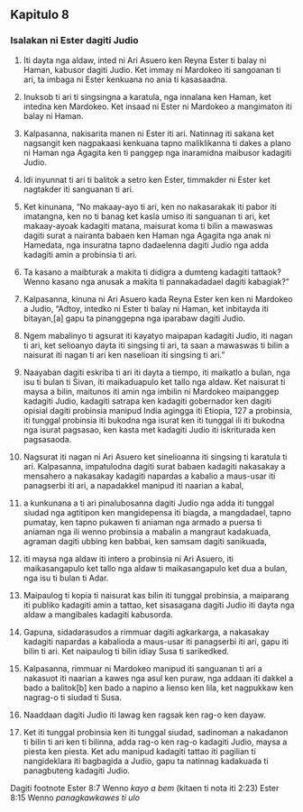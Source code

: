 Kapitulo 8
----------

### Isalakan ni Ester dagiti Judio

1. Iti dayta nga aldaw, inted ni Ari Asuero ken Reyna Ester ti balay ni Haman, kabusor dagiti Judio. Ket immay ni Mardokeo iti sangoanan ti ari, ta imbaga ni Ester kenkuana no ania ti kasasaadna.
2. Inuksob ti ari ti singsingna a karatula, nga innalana ken Haman, ket intedna ken Mardokeo. Ket insaad ni Ester ni Mardokeo a mangimaton iti balay ni Haman.

3. Kalpasanna, nakisarita manen ni Ester iti ari. Natinnag iti sakana ket nagsangit ken nagpakaasi kenkuana tapno maliklikanna ti dakes a plano ni Haman nga Agagita ken ti panggep nga inaramidna maibusor kadagiti Judio.
4. Idi inyunnat ti ari ti balitok a setro ken Ester, timmakder ni Ester ket nagtakder iti sanguanan ti ari.
5. Ket kinunana, “No makaay-ayo ti ari, ken no nakasarakak iti pabor iti imatangna, ken no ti banag ket kasla umiso iti sanguanan ti ari, ket makaay-ayoak kadagiti matana, maisurat koma ti bilin a mawaswas dagiti surat a nairanta babaen ken Haman nga Agagita nga anak ni Hamedata, nga insuratna tapno dadaelenna dagiti Judio nga adda kadagiti amin a probinsia ti ari.
6. Ta kasano a maibturak a makita ti didigra a dumteng kadagiti tattaok? Wenno kasano nga anusak a makita ti pannakadadael dagiti kabagiak?”
7. Kalpasanna, kinuna ni Ari Asuero kada Reyna Ester ken ken ni Mardokeo a Judio, “Adtoy, intedko ni Ester ti balay ni Haman, ket inbitayda iti bitayan,[a] gapu ta pinanggepna nga iparabaw dagiti Judio.
8. Ngem mabalinyo ti agsurat iti kayatyo maipapan kadagiti Judio, iti nagan ti ari, ket selioanyo dayta iti singsing ti ari, ta saan a mawaswas ti bilin a naisurat iti nagan ti ari ken naselioan iti singsing ti ari.”

9. Naayaban dagiti eskriba ti ari iti dayta a tiempo, iti maikatlo a bulan, nga isu ti bulan ti Sivan, iti maikaduapulo ket tallo nga aldaw. Ket naisurat ti maysa a bilin, maitunos iti amin nga imbilin ni Mardokeo maipanggep kadagiti Judio, kadagiti satrapa ken kadagiti gobernador ken dagiti opisial dagiti probinsia manipud India agingga iti Etiopia, 127 a probinsia, iti tunggal probinsia iti bukodna nga isurat ken iti tunggal ili iti bukodna nga isurat pagsasao, ken kasta met kadagiti Judio iti iskriturada ken pagsasaoda.
10. Nagsurat iti nagan ni Ari Asuero ket sinelioanna iti singsing ti karatula ti ari. Kalpasanna, impatulodna dagiti surat babaen kadagiti nakasakay a mensahero a nakasakay kadagiti napardas a kabalio a maus-usar iti panagserbi iti ari, a napadakkel manipud iti naarian a kabal,
11. a kunkunana a ti ari pinalubosanna dagiti Judio nga adda iti tunggal siudad nga agtitipon ken mangidepensa iti biagda, a mangdadael, tapno pumatay, ken tapno pukawen ti aniaman nga armado a puersa ti aniaman nga ili wenno probinsia a mabalin a mangraut kadakuada, agraman dagiti ubbing ken babbai, ken samsam dagiti sanikuada,
12. iti maysa nga aldaw iti intero a probinsia ni Ari Asuero, iti maikasangapulo ket tallo nga aldaw ti maikasangapulo ket dua a bulan, nga isu ti bulan ti Adar.
13. Maipaulog ti kopia ti naisurat kas bilin iti tunggal probinsia, a maiparang iti publiko kadagiti amin a tattao, ket sisasagana dagiti Judio iti dayta nga aldaw a mangibales kadagiti kabusorda.
14. Gapuna, sidadarasudos a rimmuar dagiti agkarkarga, a nakasakay kadagiti napardas a kabalioda a maus-usar iti panagserbi iti ari, gapu iti bilin ti ari. Ket naipaulog ti bilin idiay Susa ti sarikedked.

15. Kalpasanna, rimmuar ni Mardokeo manipud iti sanguanan ti ari a nakasuot iti naarian a kawes nga asul ken puraw, nga addaan iti dakkel a bado a balitok[b] ken bado a napino a lienso ken lila, ket nagpukkaw ken nagrag-o ti siudad ti Susa.
16. Naaddaan dagiti Judio iti lawag ken ragsak ken rag-o ken dayaw.
17. Ket iti tunggal probinsia ken iti tunggal siudad, sadinoman a nakadanon ti bilin ti ari ken ti bilinna, adda rag-o ken rag-o kadagiti Judio, maysa a piesta ken piesta. Ket adu manipud kadagiti tattao iti pagilian ti nangideklara iti bagbagida a Judio, gapu ta natinnag kadakuada ti panagbuteng kadagiti Judio.

Dagiti footnote
Ester 8:7 Wenno *kayo a bem* (kitaen ti nota iti 2:23)
Ester 8:15 Wenno *panagkawkawes ti ulo*